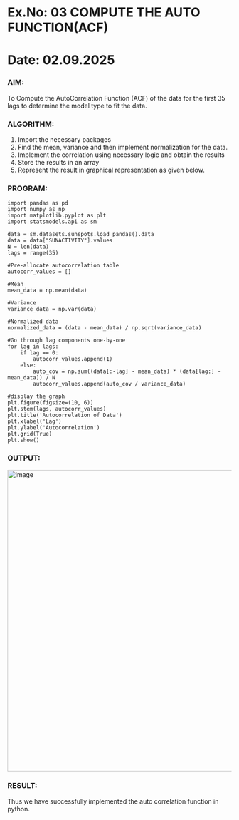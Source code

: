 # Ex.No: 03   COMPUTE THE AUTO FUNCTION(ACF)
# Date: 02.09.2025

### AIM:
To Compute the AutoCorrelation Function (ACF) of the data for the first 35 lags to determine the model
type to fit the data.

### ALGORITHM:
1. Import the necessary packages
2. Find the mean, variance and then implement normalization for the data.
3. Implement the correlation using necessary logic and obtain the results
4. Store the results in an array
5. Represent the result in graphical representation as given below.
### PROGRAM:
```
import pandas as pd
import numpy as np
import matplotlib.pyplot as plt
import statsmodels.api as sm

data = sm.datasets.sunspots.load_pandas().data
data = data["SUNACTIVITY"].values
N = len(data)
lags = range(35)

#Pre-allocate autocorrelation table
autocorr_values = []

#Mean
mean_data = np.mean(data)

#Variance
variance_data = np.var(data)

#Normalized data
normalized_data = (data - mean_data) / np.sqrt(variance_data)

#Go through lag components one-by-one
for lag in lags:
    if lag == 0:
        autocorr_values.append(1)
    else:
        auto_cov = np.sum((data[:-lag] - mean_data) * (data[lag:] - mean_data)) / N
        autocorr_values.append(auto_cov / variance_data)

#display the graph
plt.figure(figsize=(10, 6))
plt.stem(lags, autocorr_values)
plt.title('Autocorrelation of Data')
plt.xlabel('Lag')
plt.ylabel('Autocorrelation')
plt.grid(True)
plt.show()

```
### OUTPUT:

<img width="1157" height="676" alt="image" src="https://github.com/user-attachments/assets/dfa5732a-5e90-4838-a56a-22962a50e371" />

### RESULT:
Thus we have successfully implemented the auto correlation function in python.
